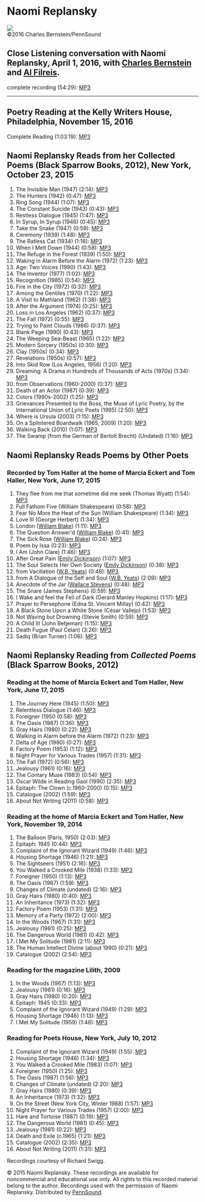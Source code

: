 Naomi Replansky
===============

[![](https://media.sas.upenn.edu/pennsound/authors/Replansky/th-Replansky-Naomi_author-pic.jpg)](https://media.sas.upenn.edu/pennsound/authors/Replansky/Replansky-Naomi_author-pic.jpg)  
©2016 Charles Bernstein/PennSound

Close Listening conversation with Naomi Replansky, April 1, 2016, with [Charles Bernstein](Bernstein.php) and [Al Filreis](Filreis.html).
-----------------------------------------------------------------------------------------------------------------------------------------

complete recording (54:29): [MP3](https://media.sas.upenn.edu/pennsound/authors/Replansky/Replansky-Naomi_Close-Listening_4-1-2016.mp3)

  

------------------------------------------------------------------------

  

Poetry Reading at the Kelly Writers House, Philadelphia, November 15, 2016
--------------------------------------------------------------------------

Complete Reading (1:03:19): [MP3](https://media.sas.upenn.edu/pennsound/authors/Replansky/Replansky-Naomi_reading_KWH-UPenn_11-15-16_audio.mp3)

Naomi Replansky Reads from her Collected Poems (Black Sparrow Books, 2012), New York, October 23, 2015
------------------------------------------------------------------------------------------------------

1.  The Invisible Man (1947) (2:14): [MP3](https://media.sas.upenn.edu/pennsound/authors/Replansky/10-23-15/Replansky-Naomi_01_The-Invisible-Man-1947_New-York_10-23-15.mp3)
2.  The Hunters (1942) (0:47): [MP3](https://media.sas.upenn.edu/pennsound/authors/Replansky/10-23-15/Replansky-Naomi_02_The-Hunters-1942_New-York_10-23-15.mp3)
3.  Ring Song (1944) (1:07): [MP3](https://media.sas.upenn.edu/pennsound/authors/Replansky/10-23-15/Replansky-Naomi_03_Ring-Song-1944_New-York_10-23-15.mp3)
4.  The Constant Suicide (1943) (0:43): [MP3](https://media.sas.upenn.edu/pennsound/authors/Replansky/10-23-15/Replansky-Naomi_04_The-Constant-Suicide-1943_New-York_10-23-15.mp3)
5.  Restless Dialogue (1945) (1:47): [MP3](https://media.sas.upenn.edu/pennsound/authors/Replansky/10-23-15/Replansky-Naomi_05_Restless-Dialogue-1945_New-York_10-23-15.mp3)
6.  In Syrup, In Syrup (1946) (0:45): [MP3](https://media.sas.upenn.edu/pennsound/authors/Replansky/10-23-15/Replansky-Naomi_06_In-Syrup,-In-Syrup-1946_New-York_10-23-15.mp3)
7.  Take the Snake (1947) (0:59): [MP3](https://media.sas.upenn.edu/pennsound/authors/Replansky/10-23-15/Replansky-Naomi_07_Take-the-Snake-1947_New-York_10-23-15.mp3)
8.  Ceremony (1939) (1:48): [MP3](https://media.sas.upenn.edu/pennsound/authors/Replansky/10-23-15/Replansky-Naomi_08_Ceremony-1939_New-York_10-23-15.mp3)
9.  The Ratless Cat (1934) (1:18): [MP3](https://media.sas.upenn.edu/pennsound/authors/Replansky/10-23-15/Replansky-Naomi_09_The-Ratless-Cat-1934_New-York_10-23-15.mp3)
10. When I Melt Down (1944) (0:58): [MP3](https://media.sas.upenn.edu/pennsound/authors/Replansky/10-23-15/Replansky-Naomi_10_When-I-Melt-Down-1944_New-York_10-23-15.mp3)
11. The Refuge in the Forest (1939) (1:50): [MP3](https://media.sas.upenn.edu/pennsound/authors/Replansky/10-23-15/Replansky-Naomi_11_The-Refuge-in-the-Forest-1939_New-York_10-23-15.mp3)
12. Waking in Alarm Before the Alarm (1972) (1:23): [MP3](https://media.sas.upenn.edu/pennsound/authors/Replansky/10-23-15/Replansky-Naomi_12_Waking-in-Alarm-Before-the-Alarm-1972_New-York_10-23-15.mp3)
13. Age: Two Voices (1990) (1:43): [MP3](https://media.sas.upenn.edu/pennsound/authors/Replansky/10-23-15/Replansky-Naomi_13_Age-Two-Voices-1990_New-York_10-23-15.mp3)
14. The Inventor (1977) (1:02): [MP3](https://media.sas.upenn.edu/pennsound/authors/Replansky/10-23-15/Replansky-Naomi_14_The-Inventor-1977_New-York_10-23-15.mp3)
15. Recognition (1985) (0:54): [MP3](https://media.sas.upenn.edu/pennsound/authors/Replansky/10-23-15/Replansky-Naomi_15_Recognition-1985_New-York_10-23-15.mp3)
16. Fire in the City (1972) (0:32): [MP3](https://media.sas.upenn.edu/pennsound/authors/Replansky/10-23-15/Replansky-Naomi_16_Fire-in-the-City-1972_New-York_10-23-15.mp3)
17. Among the Gentiles (1970) (1:22): [MP3](https://media.sas.upenn.edu/pennsound/authors/Replansky/10-23-15/Replansky-Naomi_17_Among-the-Gentiles-1970_New-York_10-23-15.mp3)
18. A Visit to Mathland (1962) (1:38): [MP3](https://media.sas.upenn.edu/pennsound/authors/Replansky/10-23-15/Replansky-Naomi_18_A-Visit-to-Mathland-1962_New-York_10-23-15.mp3)
19. After the Argument (1974) (0:25): [MP3](https://media.sas.upenn.edu/pennsound/authors/Replansky/10-23-15/Replansky-Naomi_19_After-the-Argument-1974_New-York_10-23-15.mp3)
20. Loss in Los Angeles (1962) (0:37): [MP3](https://media.sas.upenn.edu/pennsound/authors/Replansky/10-23-15/Replansky-Naomi_20_Loss-in-Los-Angeles-1962_New-York_10-23-15.mp3)
21. The Fall (1972) (0:55): [MP3](https://media.sas.upenn.edu/pennsound/authors/Replansky/10-23-15/Replansky-Naomi_21_The-Fall-1972_New-York_10-23-15.mp3)
22. Trying to Paint Clouds (1986) (0:37): [MP3](https://media.sas.upenn.edu/pennsound/authors/Replansky/10-23-15/Replansky-Naomi_22_Trying-to-Paint-Clouds-1986_New-York_10-23-15.mp3)
23. Blank Page (1990) (0:43): [MP3](https://media.sas.upenn.edu/pennsound/authors/Replansky/10-23-15/Replansky-Naomi_23_Blank-Page-1990_New-York_10-23-15.mp3)
24. The Weeping Sea-Beast (1965) (1:22): [MP3](https://media.sas.upenn.edu/pennsound/authors/Replansky/10-23-15/Replansky-Naomi_24_The-Weeping-Sea-Beast-1965_New-York_10-23-15.mp3)
25. Modern Sorcery (1950s) (0:30): [MP3](https://media.sas.upenn.edu/pennsound/authors/Replansky/10-23-15/Replansky-Naomi_25_Modern-Sorcery-1950s_New-York_10-23-15.mp3)
26. Clay (1950s) (0:34): [MP3](https://media.sas.upenn.edu/pennsound/authors/Replansky/10-23-15/Replansky-Naomi_26_Clay-1950s_New-York_10-23-15.mp3)
27. Revelations (1950s) (0:57): [MP3](https://media.sas.upenn.edu/pennsound/authors/Replansky/10-23-15/Replansky-Naomi_27_Revelations-1950s_New-York_10-23-15.mp3)
28. Into Skid Row (Los Angeles, 1956) (1:20): [MP3](https://media.sas.upenn.edu/pennsound/authors/Replansky/10-23-15/Replansky-Naomi_28_Into-Skid-Row-Los-Angeles,-1956_New-York_10-23-15.mp3)
29. Dreaming: A Drama in Hundreds of Thousands of Acts (1970s) (1:34): [MP3](https://media.sas.upenn.edu/pennsound/authors/Replansky/10-23-15/Replansky-Naomi_29_Dreaming-A-Drama-in-Hundreds-of-Thousands-of-Acts-1970s_New-York_10-23-15.mp3)
30. from Observations (1960-2000) (0:37): [MP3](https://media.sas.upenn.edu/pennsound/authors/Replansky/10-23-15/Replansky-Naomi_30_From-Observations-1960-2000_New-York_10-23-15.mp3)
31. Death of an Actor (1987) (0:39): [MP3](https://media.sas.upenn.edu/pennsound/authors/Replansky/10-23-15/Replansky-Naomi_31_Death-of-an-Actor-1987_New-York_10-23-15.mp3)
32. Colors (1990s-2002) (1:25): [MP3](https://media.sas.upenn.edu/pennsound/authors/Replansky/10-23-15/Replansky-Naomi_32_Colors-1990s-2002_New-York_10-23-15.mp3)
33. Grievances Presented to the Boss, the Muse of Lyric Poetry, by the International Union of Lyric Poets (1995) (2:50): [MP3](https://media.sas.upenn.edu/pennsound/authors/Replansky/10-23-15/Replansky-Naomi_33_Grievances-Presented-to-the-Boss,-the-Muse-of-Lyric-Poetry,-by-the-International-Union-of-Lyric-Poets-1995_New-York_10-23-15.mp3)
34. Where is Ursula (2003) (1:15): [MP3](https://media.sas.upenn.edu/pennsound/authors/Replansky/10-23-15/Replansky-Naomi_34_Where-is-Ursula-2003_New-York_10-23-15.mp3)
35. On a Splintered Boardwalk (1965, 2009) (1:20): [MP3](https://media.sas.upenn.edu/pennsound/authors/Replansky/10-23-15/Replansky-Naomi_35_On-a-Splintered-Boardwalk-1965,-2009_New-York_10-23-15.mp3)
36. Walking Back (2010) (1:07): [MP3](https://media.sas.upenn.edu/pennsound/authors/Replansky/10-23-15/Replansky-Naomi_36_Walking-Back-2010_New-York_10-23-15.mp3)
37. The Swamp (from the German of Bertolt Brecht) (Undated) (1:16): [MP3](https://media.sas.upenn.edu/pennsound/authors/Replansky/10-23-15/Replansky-Naomi_37_The-Swamp-from-the-German-of-Bertolt-Brecht_New-York_10-23-15.mp3)


Naomi Replansky Reads Poems by Other Poets
------------------------------------------

### Recorded by Tom Haller at the home of Marcia Eckert and Tom Haller, New York, June 17, 2015

1.  They flee from me that sometime did me seek (Thomas Wyatt) (1:54): [MP3](https://media.sas.upenn.edu/pennsound/authors/Replansky/6-17-15/Other-Poets/Replansky-Naomi_They-flee-from-me-that-sometime-did-me-seek-Wyatt_New-York_6-17-2015.mp3)
2.  Full Fathom Five (William Shakespeare) (0:58): [MP3](https://media.sas.upenn.edu/pennsound/authors/Replansky/6-17-15/Other-Poets/Replansky-Naomi_Full-Fathom-Five-Shakespeare_New-York_6-17-2015.mp3)
3.  Fear No More the Heat of the Sun (William Shakespeare) (1:34): [MP3](https://media.sas.upenn.edu/pennsound/authors/Replansky/6-17-15/Other-Poets/Replansky-Naomi_Fear-No-More-the-Heat-of-the-Sun-Shakespeare_New-York_6-17-2015.mp3)
4.  Love III (George Herbert) (1:34): [MP3](https://media.sas.upenn.edu/pennsound/authors/Replansky/6-17-15/Other-Poets/Replansky-Naomi_Love-III-Herbert_New-York_6-17-2015.mp3)
5.  London ([William Blake](Blake.php)) (1:11): [MP3](https://media.sas.upenn.edu/pennsound/authors/Replansky/6-17-15/Other-Poets/Replansky-Naomi_London-Blake_New-York_6-17-2015.mp3)
6.  The Question Answer'd ([William Blake](Blake.php)) (0:41): [MP3](https://media.sas.upenn.edu/pennsound/authors/Replansky/6-17-15/Other-Poets/Replansky-Naomi_The-Question-Answerd-Blake_New-York_6-17-2015.mp3)
7.  The Sick Rose ([William Blake](Blake.php)) (0:24): [MP3](https://media.sas.upenn.edu/pennsound/authors/Replansky/6-17-15/Other-Poets/Replansky-Naomi_The-Sick-Rose-Blake_New-York_6-17-2015.mp3)
8.  Poem by Issa (0:23): [MP3](https://media.sas.upenn.edu/pennsound/authors/Replansky/6-17-15/Other-Poets/Replansky-Naomi_Poem-by-Issa_New-York_6-17-2015.mp3)
9.  I Am (John Clare) (1:46): [MP3](https://media.sas.upenn.edu/pennsound/authors/Replansky/6-17-15/Other-Poets/Replansky-Naomi_I-Am-Clare_New-York_6-17-2015.mp3)
10. After Great Pain ([Emily Dickinson](Dickinson.php)) (1:07): [MP3](https://media.sas.upenn.edu/pennsound/authors/Replansky/6-17-15/Other-Poets/Replansky-Naomi_After-Great-Pain-Dickenson_New-York_6-17-2015.mp3)
11. The Soul Selects Her Own Society ([Emily Dickinson](Dickinson.php)) (0:38): [MP3](https://media.sas.upenn.edu/pennsound/authors/Replansky/6-17-15/Other-Poets/Replansky-Naomi_The-Soul-Selects-Her-Own-Society-Dickenson_New-York_6-17-2015.mp3)
12. from Vacillation ([W.B. Yeats](Yeats.php)) (0:48): [MP3](https://media.sas.upenn.edu/pennsound/authors/Replansky/6-17-15/Other-Poets/Replansky-Naomi_From-Vacillation-Yeats_New-York_6-17-2015.mp3)
13. from A Dialogue of the Self and Soul ([W.B. Yeats](Yeats.php)) (2:09): [MP3](https://media.sas.upenn.edu/pennsound/authors/Replansky/6-17-15/Other-Poets/Replansky-Naomi_From-A-Dialogue-of-the-Self-and-Soul-Yeats_New-York_6-17-2015.mp3)
14. Anecdote of the Jar ([Wallace Stevens](Stevens-Wallace.html)) (0:48): [MP3](https://media.sas.upenn.edu/pennsound/authors/Replansky/6-17-15/Other-Poets/Replansky-Naomi_Anecdote-of-the-Jar-Stevens_New-York_6-17-2015.mp3)
15. The Snare (James Stephens) (0:59): [MP3](https://media.sas.upenn.edu/pennsound/authors/Replansky/6-17-15/Other-Poets/Replansky-Naomi_The-Snare-Stephens_New-York_6-17-2015.mp3)
16. I Wake and feel the Fell of Dark (Gerard Manley Hopkins) (1:17): [MP3](https://media.sas.upenn.edu/pennsound/authors/Replansky/6-17-15/Other-Poets/Replansky-Naomi_I-Wake-and-feel-the-Fell-of-Dark-Hopkins_New-York_6-17-2015.mp3)
17. Prayer to Persephone (Edna St. Vincent Millay) (0:42): [MP3](https://media.sas.upenn.edu/pennsound/authors/Replansky/6-17-15/Other-Poets/Replansky-Naomi_Prayer-to-Persephone-Millay_New-York_6-17-2015.mp3)
18. A Black Stone Upon a White Stone (César Vallejo) (1:53): [MP3](https://media.sas.upenn.edu/pennsound/authors/Replansky/6-17-15/Other-Poets/Replansky-Naomi_A-Black-Stone-Upon-a-White-Stone-Vallejo_New-York_6-17-2015.mp3)
19. Not Waving but Drowning (Stevie Smith) (0:59): [MP3](https://media.sas.upenn.edu/pennsound/authors/Replansky/6-17-15/Other-Poets/Replansky-Naomi_Not-Waving-but-Drowning-Smith_New-York_6-17-2015.mp3)
20. A Child III (John Betjeman) (1:15): [MP3](https://media.sas.upenn.edu/pennsound/authors/Replansky/6-17-15/Other-Poets/Replansky-Naomi_A-Child-Ill-Betjeman_New-York_6-17-2015.mp3)
21. Death Fugue (Paul Celan) (3:26): [MP3](https://media.sas.upenn.edu/pennsound/authors/Replansky/6-17-15/Other-Poets/Replansky-Naomi_Death-Fugue-Celan_New-York_6-17-2015.mp3)
22. Sadiq (Brian Turner) (1:06): [MP3](https://media.sas.upenn.edu/pennsound/authors/Replansky/6-17-15/Other-Poets/Replansky-Naomi_Sadiq-Turner_New-York_6-17-2015.mp3)

Naomi Replansky Reading from *Collected Poems* (Black Sparrow Books, 2012)
--------------------------------------------------------------------------

### Reading at the home of Marcia Eckert and Tom Haller, New York, June 17, 2015

1.  The Journey Here (1945) (1:50): [MP3](https://media.sas.upenn.edu/pennsound/authors/Replansky/6-17-15/Replansky-Naomi_001_The-Journey-Here_New-York_6-17-15.mp3)
2.  Relentless Dialogue (1:46): [MP3](https://media.sas.upenn.edu/pennsound/authors/Replansky/6-17-15/Replansky-Naomi_002_Relentless-Dialogue_New-York_6-17-15.mp3)
3.  Foreigner (1950 (0:58): [MP3](https://media.sas.upenn.edu/pennsound/authors/Replansky/6-17-15/Replansky-Naomi_003_Foreigner_New-York_6-17-15.mp3)
4.  The Oasis (1987) (1:36): [MP3](https://media.sas.upenn.edu/pennsound/authors/Replansky/6-17-15/Replansky-Naomi_004_The-Oasis_6-17-15.mp3)
5.  Gray Hairs (1980) (0:22): [MP3](https://media.sas.upenn.edu/pennsound/authors/Replansky/6-17-15/Replansky-Naomi_005_Grey-Hairs_New-York_6-17-15.mp3.mp3.mp3)
6.  Walking in Alarm before the Alarm (1972) (1:23): [MP3](https://media.sas.upenn.edu/pennsound/authors/Replansky/6-17-15/Replansky-Naomi_006_Walking-in-Alarm-before-the-Alarm%20_New-York_6-17-15.mp3)
7.  Delta of Age (1980) (0:27): [MP3](https://media.sas.upenn.edu/pennsound/authors/Replansky/6-17-15/Replansky-Naomi_007_Delta-of-Age_New-York_6-17-15.mp3)
8.  Factory Poem (1953) (1:12): [MP3](https://media.sas.upenn.edu/pennsound/authors/Replansky/6-17-15/Replansky-Naomi_008_Factory-Poem_New-York_6-17-15.mp3)
9.  Night Prayer for Various Trades (1957) (1:31): [MP3](https://media.sas.upenn.edu/pennsound/authors/Replansky/6-17-15/Replansky-Naomi_009_Night-Prayer-for%20Various-Trades_New-York_6-17-15.mp3)
10. The Fall (1972) (0:56): [MP3](https://media.sas.upenn.edu/pennsound/authors/Replansky/6-17-15/Replansky-Naomi_010_The-Fall_New-York_6-17-15.mp3)
11. Jealousy (1961) (0:16): [MP3](https://media.sas.upenn.edu/pennsound/authors/Replansky/6-17-15/Replansky-Naomi_011_Jealousy_New-York_6-17-15.mp3)
12. The Contary Muse (1983) (0:54): [MP3](https://media.sas.upenn.edu/pennsound/authors/Replansky/6-17-15/Replansky-Naomi_012_The-Contrary-Muse_New-York_6-17-15.mp3)
13. Oscar Wilde in Reading Gaol (1990) (2:35): [MP3](https://media.sas.upenn.edu/pennsound/authors/Replansky/6-17-15/Replansky-Naomi_013_Oscar-Wilde-in-Reading-Gaol_New-York_6-17-15.mp3)
14. Epitaph: The Clown (c.1960-2000) (0:15): [MP3](https://media.sas.upenn.edu/pennsound/authors/Replansky/6-17-15/Replansky-Naomi_014_Epitaph-The-Clown_New-York_6-17-15.mp3)
15. Catalogue (2002) (1:59): [MP3](https://media.sas.upenn.edu/pennsound/authors/Replansky/6-17-15/Replansky-Naomi_015_Catalogue_New-York_6-17-15.mp3)
16. About Not Writing (2011) (0:58): [MP3](https://media.sas.upenn.edu/pennsound/authors/Replansky/6-17-15/Replansky-Naomi_016_ABout-Not-Writing_New-York_6-17-15.mp3)

### Reading at the home of Marcia Eckert and Tom Haller, New York, November 19, 2014

1.  The Balloon (Paris, 1950) (2:03): [MP3](https://media.sas.upenn.edu/pennsound/authors/Replansky/11-19-14/Replansky-Naomi_001_The-Balloon_New-York_11-19-14.mp3)
2.  Epitaph: 1945 (0:44): [MP3](https://media.sas.upenn.edu/pennsound/authors/Replansky/11-19-14/Replansky-Naomi_002_Epitaph-1945_New-York_11-19-14.mp3)
3.  Complaint of the Ignorant Wizard (1949) (1:46): [MP3](https://media.sas.upenn.edu/pennsound/authors/Replansky/11-19-14/Replansky-Naomi_003_Complaint-of-the-Ignorant-Wizard_New-York_11-19-14.mp3)
4.  Housing Shortage (1946) (1:21): [MP3](https://media.sas.upenn.edu/pennsound/authors/Replansky/11-19-14/Replansky-Naomi_004_Housing-Shortage_New-York_11-19-14.mp3)
5.  The Sightseers (1951) (2:16): [MP3](https://media.sas.upenn.edu/pennsound/authors/Replansky/11-19-14/Replansky-Naomi_005_The%20Sightseers_New-York_11-19-14.mp3)
6.  You Walked a Crooked Mile (1938) (1:33): [MP3](https://media.sas.upenn.edu/pennsound/authors/Replansky/11-19-14/Replansky-Naomi_006_You-Walked-a-Crooked-Mile_New-York_11-19-14.mp3)
7.  Foreigner (1950) (1:13): [MP3](https://media.sas.upenn.edu/pennsound/authors/Replansky/11-19-14/Replansky-Naomi_007_Foreigner_New-York_11-19-14.mp3)
8.  The Oasis (1987) (1:59): [MP3](https://media.sas.upenn.edu/pennsound/authors/Replansky/11-19-14/Replansky-Naomi_008_Oasis_New-York_11-19-14.mp3)
9.  Changes of Climate (undated) (2:16): [MP3](https://media.sas.upenn.edu/pennsound/authors/Replansky/11-19-14/Replansky-Naomi_009_Changes-of-Climate_New-York_11-19-14.mp3)
10. Gray Hairs (1980) (0:40): [MP3](https://media.sas.upenn.edu/pennsound/authors/Replansky/11-19-14/Replansky-Naomi_010_Gray-Hairs_New-York_11-19-14.mp3)
11. An Inheritance (1973) (1:32): [MP3](https://media.sas.upenn.edu/pennsound/authors/Replansky/11-19-14/Replansky-Naomi_011_An-Inheritance_New-York_11-19-14.mp3)
12. Factory Poem (1953) (1:31): [MP3](https://media.sas.upenn.edu/pennsound/authors/Replansky/11-19-14/Replansky-Naomi_012_Factory-Poem_New-York_11-19-14.mp3)
13. Memory of a Party (1972) (2:00): [MP3](https://media.sas.upenn.edu/pennsound/authors/Replansky/11-19-14/Replansky-Naomi_013_Memory-of-a-Party_New-York_11-19-14.mp3)
14. In the Woods (1967) (1:31): [MP3](https://media.sas.upenn.edu/pennsound/authors/Replansky/11-19-14/Replansky-Naomi_014_In-the-Woods_New-York_11-19-14.mp3)
15. Jealousy (1981) (0:25): [MP3](https://media.sas.upenn.edu/pennsound/authors/Replansky/11-19-14/Replansky-Naomi_015_Jealousy_New-York_11-19-14.mp3)
16. The Dangerous World (1981) (0:42): [MP3](https://media.sas.upenn.edu/pennsound/authors/Replansky/11-19-14/Replansky-Naomi_016_The-Dangerous-World_New-York_11-19-14.mp3)
17. I Met My Solitude (1981) (2:11): [MP3](https://media.sas.upenn.edu/pennsound/authors/Replansky/11-19-14/Replansky-Naomi_017_I-Met-My-Solitude_New-York_11-19-14.mp3)
18. The Human Intellect Divine (about 1990) (0:21): [MP3](https://media.sas.upenn.edu/pennsound/authors/Replansky/11-19-14/Replansky-Naomi_018_The-Human-Intellect-Divine_New-York_11-19-14.mp3)
19. Catalogue (2002) (2:54): [MP3](https://media.sas.upenn.edu/pennsound/authors/Replansky/11-19-14/Replansky-Naomi_019_Catalogue_New-York_11-19-14.mp3)

### Reading for the magazine <span class="title">Lilith</span>, 2009

1.  In the Woods (1967) (1:13): [MP3](https://media.sas.upenn.edu/pennsound/authors/Replansky/2009/Replansky-Noami_In-the-Woods_Lilith_2009.mp3)
2.  Jealousy (1981) (0:16): [MP3](https://media.sas.upenn.edu/pennsound/authors/Replansky/2009/Replansky-Noami_Jealousy_Lilith_2009.mp3)
3.  Gray Hairs (1980) (0:20): [MP3](https://media.sas.upenn.edu/pennsound/authors/Replansky/2009/Replansky-Noami_Gray-Hairs_Lilith_2009.mp3)
4.  Epitaph: 1945 (0:33): [MP3](https://media.sas.upenn.edu/pennsound/authors/Replansky/2009/Replansky-Noami_Epitaph-1945_Lilith_2009.mp3)
5.  Complaint of the Ignorant Wizard (1949) (1:29): [MP3](https://media.sas.upenn.edu/pennsound/authors/Replansky/2009/Replansky-Noami_Complaint-of-the-Ignorant-Wizard_Lilith_2009.mp3)
6.  Housing Shortage (1946) (1:13): [MP3](https://media.sas.upenn.edu/pennsound/authors/Replansky/2009/Replansky-Noami_Housing-Shortage_Lilith_2009.mp3)
7.  I Met My Solitude (1959) (1:48): [MP3](https://media.sas.upenn.edu/pennsound/authors/Replansky/2009/Replansky-Noami_I-Met-My-Solitude_Lilith_2009.mp3)

### Reading for Poets House, New York, July 10, 2012

1.  Complaint of the Ignorant Wizard (1949) (1:55): [MP3](https://media.sas.upenn.edu/pennsound/authors/Replansky/7-10-2012/Replansky-Noami_Complaint-of-the-Ignorant-Wizard_Poets-House_07-10-2012.mp3)
2.  Housing Shortage (1946) (1:34): [MP3](https://media.sas.upenn.edu/pennsound/authors/Replansky/7-10-2012/Replansky-Noami_Housing-Shortage_Poets-House_07-10-2012.mp3)
3.  You Walked a Crooked Mile (1983) (1:07): [MP3](https://media.sas.upenn.edu/pennsound/authors/Replansky/7-10-2012/Replansky-Noami_You-Walked-a-Crooked-Mile_Poets-House_07-10-2012.mp3)
4.  Foreigner (1950) (1:25): [MP3](https://media.sas.upenn.edu/pennsound/authors/Replansky/7-10-2012/Replansky-Noami_Foreigner_Poets-House_07-10-2012.mp3)
5.  The Oasis (1987) (1:56): [MP3](https://media.sas.upenn.edu/pennsound/authors/Replansky/7-10-2012/Replansky-Noami_The-Oasis_Poets-House_07-10-2012.mp3)
6.  Changes of Climate (undated) (2:20): [MP3](https://media.sas.upenn.edu/pennsound/authors/Replansky/7-10-2012/Replansky-Noami_Changes-of-Climate_Poets-House_07-10-2012.mp3)
7.  Gray Hairs (1980) (0:39): [MP3](https://media.sas.upenn.edu/pennsound/authors/Replansky/7-10-2012/Replansky-Noami_Grey-Hairs_Poets-House_07-10-2012.mp3)
8.  An Inheritance (1973) (1:32): [MP3](https://media.sas.upenn.edu/pennsound/authors/Replansky/7-10-2012/Replansky-Noami_An-Inheritance_Poets-House_07-10-2012.mp3)
9.  On the Street (New York City, Winter 1988) (1:57): [MP3](https://media.sas.upenn.edu/pennsound/authors/Replansky/7-10-2012/Replansky-Noami_On-the-Street_Poets-House_07-10-2012.mp3)
10. Night Prayer for Various Trades (1957) (2:00): [MP3](https://media.sas.upenn.edu/pennsound/authors/Replansky/7-10-2012/Replansky-Noami_Night-Prayer-for-Various-Trades_Poets-House_07-10-2012.mp3)
11. Hare and Tortoise (1987) (0:19): [MP3](https://media.sas.upenn.edu/pennsound/authors/Replansky/7-10-2012/Replansky-Noami_Hare-and-Tortoise_Poets-House_07-10-2012.mp3)
12. The Dangerous World (1981) (0:45): [MP3](https://media.sas.upenn.edu/pennsound/authors/Replansky/7-10-2012/Replansky-Noami_The-Dangerous-World_Poets-House_07-10-2012.mp3)
13. Jealousy (1981) (0:22): [MP3](https://media.sas.upenn.edu/pennsound/authors/Replansky/7-10-2012/Replansky-Noami_Jealousy_Poets-House_07-10-2012.mp3)
14. Death and Exile (c.1965) (1:21): [MP3](https://media.sas.upenn.edu/pennsound/authors/Replansky/7-10-2012/Replansky-Noami_Death-and-Exile_Poets-House_07-10-2012.mp3)
15. Catalogue (2002) (2:35): [MP3](https://media.sas.upenn.edu/pennsound/authors/Replansky/7-10-2012/Replansky-Noami_Catalogue_Poets-House_07-10-2012.mp3)
16. About Not Writing (2011) (1:31): [MP3](https://media.sas.upenn.edu/pennsound/authors/Replansky/7-10-2012/Replansky-Noami_About-Not-Writing_Poets-House_07-10-2012.mp3)

Recordings courtesy of Richard Swigg.

© 2015 Naomi Replansky. These recordings are available for noncommercial and educational use only. All rights
to this recorded material belong to the author. Recordings used
with the permission of Naomi Replansky. Distributed by
[PennSound](http://www.writing.upenn.edu/pennsound/index.html).
